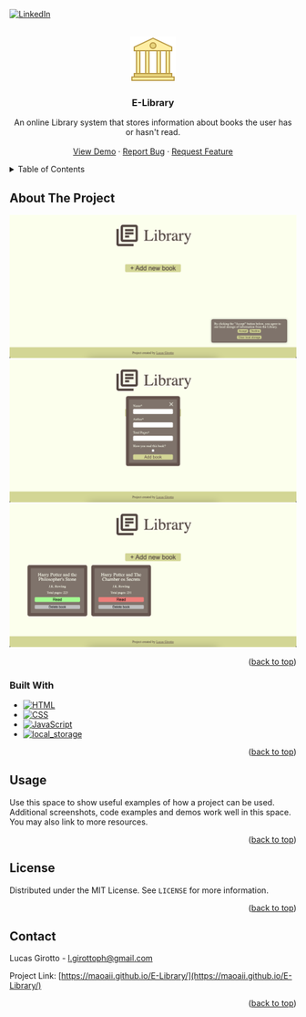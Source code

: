 <a name="readme-top"></a>

<!-- PROJECT SHIELDS -->
[![LinkedIn][linkedin-shield]][linkedin-url]



<!-- PROJECT LOGO -->
<br />
<div align="center">
  <a href="https://github.com/Maoaii/E-Library">
    <img src="img/favicon/logo.png/" alt="Logo" width="80" height="80" style="color:white;">
  </a>

<h3 align="center">E-Library</h3>

  <p align="center">
    An online Library system that stores information about books the user has or hasn't read.
    <br />
    <br />
    <a href="https://maoaii.github.io/E-Library/">View Demo</a>
    ·
    <a href="https://github.com/Maoaii/E-Library/issues">Report Bug</a>
    ·
    <a href="https://github.com/Maoaii/E-Library/issues">Request Feature</a>
  </p>
</div>



<!-- TABLE OF CONTENTS -->
<details>
  <summary>Table of Contents</summary>
  <ol>
    <li>
      <a href="#about-the-project">About The Project</a>
      <ul>
        <li><a href="#built-with">Built With</a></li>
      </ul>
    </li>
    <li><a href="#usage">Usage</a></li>
    <li><a href="#license">License</a></li>
    <li><a href="#contact">Contact</a></li>
  </ol>
</details>



<!-- ABOUT THE PROJECT -->
## About The Project

<img src="./img/HomePage.png">

<img src="./img/AddBookPage.png">

<img src="./img/HomePage-Books.png">


<p align="right">(<a href="#readme-top">back to top</a>)</p>



### Built With
* [![HTML][HTML.com]][HTML-url]
* [![CSS][CSS.com]][CSS-url]
* [![JavaScript][JavaScript.com]][JavaScript-url]
* [![local_storage][local_storage.com]][local_storage-url]

<p align="right">(<a href="#readme-top">back to top</a>)</p>


<!-- USAGE EXAMPLES -->
## Usage

Use this space to show useful examples of how a project can be used. Additional screenshots, code examples and demos work well in this space. You may also link to more resources.

<p align="right">(<a href="#readme-top">back to top</a>)</p>


<!-- LICENSE -->
## License

Distributed under the MIT License. See `LICENSE` for more information.

<p align="right">(<a href="#readme-top">back to top</a>)</p>



<!-- CONTACT -->
## Contact

Lucas Girotto - l.girottoph@gmail.com

Project Link: [https://maoaii.github.io/E-Library/](https://maoaii.github.io/E-Library/)

<p align="right">(<a href="#readme-top">back to top</a>)</p>




<!-- MARKDOWN LINKS & IMAGES -->
<!-- https://www.markdownguide.org/basic-syntax/#reference-style-links -->
[linkedin-shield]: https://img.shields.io/badge/-LinkedIn-black.svg?style=for-the-badge&logo=linkedin&colorB=555
[linkedin-url]: https://linkedin.com/in/lucas-girotto-4530b9233

[product-screenshot]: images/screenshot.png

[HTML.com]: https://img.shields.io/badge/HTML-orange?style=for-the-badge&&logoColor=white
[HTML-url]: https://developer.mozilla.org/en-US/docs/Web/HTML

[CSS.com]: https://img.shields.io/badge/CSS-blue?style=for-the-badge&&logoColor=white
[CSS-url]: [https://developer.mozilla.org/en-US/docs/Web/HTML](https://developer.mozilla.org/en-US/docs/Web/CSS)

[JavaScript.com]: https://img.shields.io/badge/JS-yellow?style=for-the-badge&&logoColor=white
[JavaScript-url]: https://developer.mozilla.org/en-US/docs/Web/JavaScript

[local_storage.com]: https://img.shields.io/badge/local_storage-grey?style=for-the-badge&&logoColor=white
[local_storage-url]: https://developer.mozilla.org/en-US/docs/Web/API/Web_Storage_API

